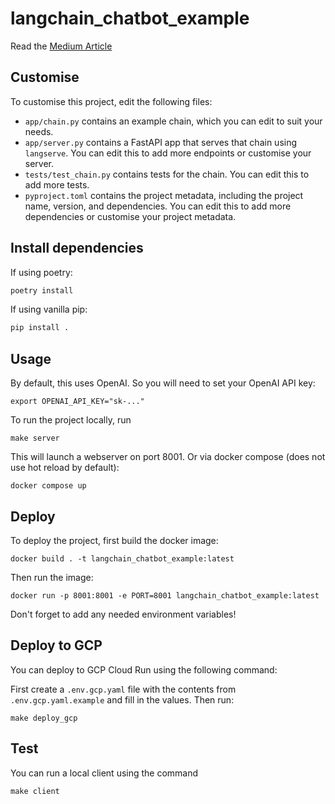 # langchain_chatbot_example

Read the [Medium Article](https://medium.com/@iamdgarcia/from-zero-to-hero-llms-edition-episode-4-building-a-chatbot-with-langchain-424dbf365602)

## Customise

To customise this project, edit the following files:

- `app/chain.py` contains an example chain, which you can edit to suit your needs.
- `app/server.py` contains a FastAPI app that serves that chain using `langserve`. You can edit this to add more endpoints or customise your server.
- `tests/test_chain.py` contains tests for the chain. You can edit this to add more tests.
- `pyproject.toml` contains the project metadata, including the project name, version, and dependencies. You can edit this to add more dependencies or customise your project metadata.

## Install dependencies

If using poetry:

```bash
poetry install
```

If using vanilla pip:

```bash
pip install .
```

## Usage

By default, this uses OpenAI. So you will need to set your OpenAI API key:

```
export OPENAI_API_KEY="sk-..."
```

To run the project locally, run

```
make server
```

This will launch a webserver on port 8001.
Or via docker compose (does not use hot reload by default):

```
docker compose up
```




## Deploy

To deploy the project, first build the docker image:

```
docker build . -t langchain_chatbot_example:latest
```

Then run the image:

```
docker run -p 8001:8001 -e PORT=8001 langchain_chatbot_example:latest
```

Don't forget to add any needed environment variables!

## Deploy to GCP

You can deploy to GCP Cloud Run using the following command:

First create a `.env.gcp.yaml` file with the contents from `.env.gcp.yaml.example` and fill in the values. Then run:

```
make deploy_gcp
```

## Test

You can run a local client using the command
```
make client
```


